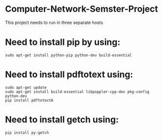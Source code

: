 # Computer-Network-Semster-Project
This project needs to run in three separate hosts
# Need to install pip by using: 
    sudo apt-get install python-pip python-dev build-essential
# Need to install pdftotext using:
    sudo apt-get update
    sudo apt-get install build-essential libpoppler-cpp-dev pkg-config python-dev
    pip install pdftotextA
# Need to install getch using:
    pip install py-getch
